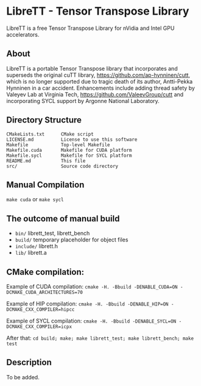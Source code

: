 # LibreTT - Tensor Transpose Library

LibreTT is a free Tensor Transpose Library for nVidia and Intel GPU accelerators.

## About

LibreTT is a portable Tensor Transpose library that incorporates and superseds the original 
cuTT library, https://github.com/ap-hynninen/cutt, which is no longer supported due to tragic 
death of its author, Antti-Pekka Hynninen in a car accident. Enhancements include adding thread 
safety by Valeyev Lab at Virginia Tech, https://github.com/ValeevGroup/cutt and incorporating 
SYCL support by Argonne National Laboratory.

## Directory Structure
```
CMakeLists.txt      CMake script
LICENSE.md          License to use this software
Makefile            Top-level Makefile
Makefile.cuda       Makefile for CUDA platform
Makefile.sycl       Makefile for SYCL platform
README.md           This file
src/                Source code directory
```

## Manual Compilation

`make cuda`    or    `make sycl`

## The outcome of manual build

* `bin/`     librett_test, librett_bench
* `build/`   temporary placeholder for object files
* `include/` librett.h
* `lib/`     librett.a

## CMake compilation:

Example of CUDA compilation: `cmake -H. -Bbuild -DENABLE_CUDA=ON -DCMAKE_CUDA_ARCHITECTURES=70`

Example of HIP compilation: `cmake -H. -Bbuild -DENABLE_HIP=ON -DCMAKE_CXX_COMPILER=hipcc`

Example of SYCL compilation: `cmake -H. -Bbuild -DENABLE_SYCL=ON -DCMAKE_CXX_COMPILER=icpx`

After that: `cd build; make; make librett_test; make librett_bench; make test`

## Description

To be added.

